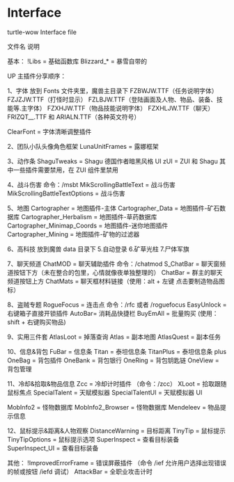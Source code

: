 # Interface

turtle-wow Interface file

文件名 说明

基本：
!Libs = 基础函数库
Blizzard\_\* = 暴雪自带的

UP 主插件分享顺序：

1、字体
放到 Fonts 文件夹里，魔兽主目录下
FZBWJW.TTF（任务说明字体）
FZJZJW.TTF（打怪时显示）
FZLBJW.TTF（登陆画面及人物、物品、装备、技能等.主字体）
FZXHJW.TTF（物品技能说明字体）
FZXHLJW.TTF（聊天）
FRIZQT\_\_.TTF 和 ARIALN.TTF（各种英文符号）

ClearFont = 字体清晰调整插件

2、团队小队头像角色框架
LunaUnitFrames = 露娜框架

3、动作条
ShaguTweaks = Shagu 德国作者暗黑风格 UI
zUI = ZUI 和 Shagu 其中一些插件需要禁用，在 ZUI 组件里禁用

4、战斗伤害
命令：/msbt
MikScrollingBattleText = 战斗伤害
MikScrollingBattleTextOptions = 战斗伤害

5、地图
Cartographer = 地图插件-主体
Cartographer_Data = 地图插件-矿石数据库
Cartographer_Herbalism = 地图插件-草药数据库
Cartographer_Minimap_Coords = 地图插件-迷你地图插件
Cartographer_Mining = 地图插件-矿物的过滤器

6、高科技
放到魔兽 data 目录下 5.自动登录 6.矿草光柱 7.尸体军旗

7、聊天频道
ChatMOD = 聊天辅助插件
命令：/chatmod
S_ChatBar = 聊天窗频道按钮下方（未在整合的包里，心情就像夜单独整理的）
ChatBar = 群主的聊天频道按钮上方
ChatMats = 聊天框材料链接（使用：alt + 左键 点击要制造物品图标）

8、盗贼专题
RogueFocus = 连击点 命令：/rfc 或者 /roguefocus
EasyUnlock = 右键箱子直接开锁插件
AutoBar= 消耗品快捷栏
BuyEmAll = 批量购买 (使用：shift + 右键购买物品)

9、实用三件套
AtlasLoot = 掉落查询
Atlas = 副本地图
AtlasQuest = 副本任务

10、信息&背包
FuBar = 信息条
Titan = 泰坦信息条
TitanPlus = 泰坦信息条 plus
OneBag = 背包插件
OneBank = 背包银行
OneRing = 背包钥匙链
OneView = 背包管理

11、冷却&拾取&物品信息
Zcc = 冷却计时插件 （命令：/zcc）
XLoot = 拾取跟随鼠标焦点
SpecialTalent = 天赋模拟器
SpecialTalentUI = 天赋模拟器 UI

MobInfo2 = 怪物数据库
MobInfo2_Browser = 怪物数据库
Mendeleev = 物品提示信息

12、鼠标提示&距离&人物观察
DistanceWarning = 目标距离
TinyTip = 鼠标提示
TinyTipOptions = 鼠标提示选项
SuperInspect = 查看目标装备
SuperInspect_UI = 查看目标装备

其他：
!ImprovedErrorFrame = 错误屏蔽插件 （命令 /ief 允许用户选择出现错误的帧或按钮 /iefd 调试）
AttackBar = 全职业攻击计时
